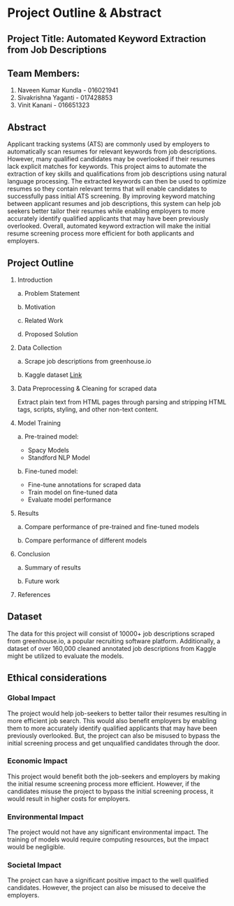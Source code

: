 # Project Outline & Abstract

## Project Title: Automated Keyword Extraction from Job Descriptions

## Team Members:
1. Naveen Kumar Kundla - 016021941
2. Sivakrishna Yaganti - 017428853
3. Vinit Kanani - 016651323

## Abstract
Applicant tracking systems (ATS) are commonly used by employers to automatically scan resumes for relevant keywords from job descriptions. However, many qualified candidates may be overlooked if their resumes lack explicit matches for keywords. This project aims to automate the extraction of key skills and qualifications from job descriptions using natural language processing. The extracted keywords can then be used to optimize resumes so they contain relevant terms that will enable candidates to successfully pass initial ATS screening. By improving keyword matching between applicant resumes and job descriptions, this system can help job seekers better tailor their resumes while enabling employers to more accurately identify qualified applicants that may have been previously overlooked.  Overall, automated keyword extraction will make the initial resume screening process more efficient for both applicants and employers.


## Project Outline
1. Introduction

    a. Problem Statement

    b. Motivation

    c. Related Work

    d. Proposed Solution

2. Data Collection

    a. Scrape job descriptions from greenhouse.io

    b. Kaggle dataset [Link](https://www.kaggle.com/datasets/khaliladimassi/cleaned-job-description)

3. Data Preprocessing & Cleaning for scraped data

    Extract plain text from HTML pages through parsing and stripping HTML tags, scripts, styling, and other non-text content.

4. Model Training

    a. Pre-trained model:
   - Spacy Models 
   - Standford NLP Model

    b. Fine-tuned model:
   - Fine-tune annotations for scraped data
   - Train model on fine-tuned data
   - Evaluate model performance

5. Results

    a. Compare performance of pre-trained and fine-tuned models

    b. Compare performance of different models

6. Conclusion

    a. Summary of results

    b. Future work

7. References


## Dataset
The data for this project will consist of 10000+ job descriptions scraped from greenhouse.io, a popular recruiting software platform. Additionally, a dataset of over 160,000 cleaned annotated job descriptions from Kaggle might be utilized to evaluate the models.

## Ethical considerations

### Global Impact
The project would help job-seekers to better tailor their resumes resulting in more efficient job search. This would also benefit employers by enabling them to more accurately identify qualified applicants that may have been previously overlooked. But, the project can also be misused to bypass the initial screening process and get unqualified candidates through the door.

### Economic Impact
This project would benefit both the job-seekers and employers by making the initial resume screening process more efficient. However, if the candidates misuse the project to bypass the initial screening process, it would result in higher costs for employers.

### Environmental Impact
The project would not have any significant environmental impact. The training of models would require computing resources, but the impact would be negligible.

### Societal Impact
The project can have a significant positive impact to the well qualified candidates. However, the project can also be misused to deceive the employers.
